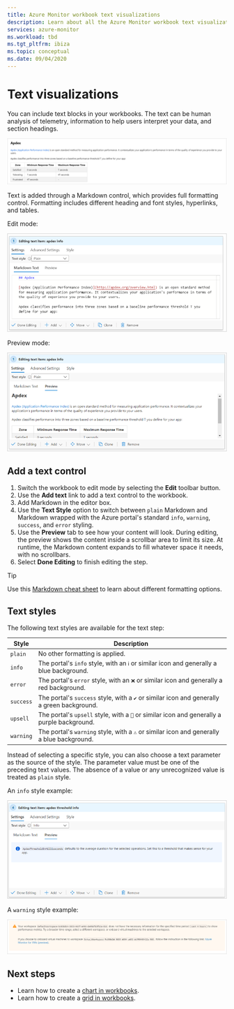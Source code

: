 ```yaml
---
title: Azure Monitor workbook text visualizations
description: Learn about all the Azure Monitor workbook text visualizations.
services: azure-monitor
ms.workload: tbd
ms.tgt_pltfrm: ibiza
ms.topic: conceptual
ms.date: 09/04/2020
---
```

# Text visualizations

You can include text blocks in your workbooks. The text can be human analysis of telemetry, information to help users interpret your data, and section headings.

[![Screenshot that shows the Apdex table of text.](./media/workbooks-text-visualizations/apdex.png)](./media/workbooks-text-visualizations/apdex.png#lightbox)

Text is added through a Markdown control, which provides full formatting control. Formatting includes different heading and font styles, hyperlinks, and tables.

Edit mode:

![Screenshot that shows a text step in edit mode.](./media/workbooks-text-visualizations/text-edit-mode.png)

Preview mode:

![Screenshot that shows a text step in edit mode on the Preview tab.](./media/workbooks-text-visualizations/text-edit-mode-preview.png)

## Add a text control

1. Switch the workbook to edit mode by selecting the **Edit** toolbar button.
1. Use the **Add text** link to add a text control to the workbook.
1. Add Markdown in the editor box.
1. Use the **Text Style** option to switch between `plain` Markdown and Markdown wrapped with the Azure portal's standard `info`, `warning`, `success`, and `error` styling.
1. Use the **Preview** tab to see how your content will look. During editing, the preview shows the content inside a scrollbar area to limit its size. At runtime, the Markdown content expands to fill whatever space it needs, with no scrollbars.
1. Select **Done Editing** to finish editing the step.

> [!TIP]
> Use this [Markdown cheat sheet](https://github.com/adam-p/markdown-here/wiki/Markdown-Cheatsheet) to learn about different formatting options.

## Text styles

The following text styles are available for the text step:

| Style     | Description                                                                               |
|-----------|-------------------------------------------------------------------------------------------|
| `plain`   | No other formatting is applied.                                                      |
| `info`    | The portal's `info` style, with an  `ℹ` or similar icon and generally a blue background.      |
| `error`   | The portal's `error` style, with an `❌` or similar icon and generally a red background.     |
| `success` | The portal's `success` style, with a `✔` or similar icon and generally a green background.  |
| `upsell`  | The portal's `upsell` style, with a `🚀` or similar icon and generally a purple background. |
| `warning` | The portal's `warning` style, with a `⚠` or similar icon and generally a blue background.   |

Instead of selecting a specific style, you can also choose a text parameter as the source of the style. The parameter value must be one of the preceding text values. The absence of a value or any unrecognized value is treated as `plain` style.

An `info` style example:

![Screenshot that shows what the info style looks like.](./media/workbooks-text-visualizations/text-preview-info-style.png)

A `warning` style example:

![Screenshot that shows what the warning style looks like.](./media/workbooks-text-visualizations/text-warning-style.png)

## Next steps

* Learn how to create a [chart in workbooks](workbooks-chart-visualizations.md).
* Learn how to create a [grid in workbooks](workbooks-grid-visualizations.md).
